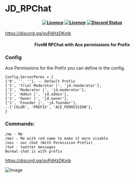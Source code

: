 # JD_RPChat
<h4 align="center">
	<a href="https://github.com/JokeDevil/JD_RPChat/releases/latest" title=""><img alt="Licence" src="https://img.shields.io/github/release/JokeDevil/JD_RPChat.svg"></a>
	<a href="LICENSE" title=""><img alt="Licence" src="https://img.shields.io/github/license/JokeDevil/JD_RPChat.svg"></a>
	<a href="https://discord.gg/qyPdHzDKmb" title=""><img alt="Discord Status" src="https://discordapp.com/api/guilds/721339695199682611/widget.png"></a>
</h4>

https://discord.gg/qyPdHzDKmb


<h4 align="center">
  FiveM RPChat with Ace permissions for Prefix
</h4>

### Config
Ace Permissions for the Prefix you can define in the config.
```
Config.ServerPerms = {
{'0', '', ''}, -- Default Prefix
{'2', 'Trial Moderator |', 'jd.tmoderator'},
{'2', 'Moderator |', 'jd.moderator'},
{'1', 'Admin |', 'jd.admin'},
{'1', 'Owner |', 'jd.owner'},
{'1', 'Founder |', 'jd.founder'},
--{'COLOR', 'PREFIX', 'ACE_PERMISSION'},
}
```

### Commands:
```
/me - Me
/mer - Me with red name to make it more visable
/ooc - ooc chat (With Permission Prefix)
/twt - twotter messages
Normal chat is with prefix
```

https://discord.gg/qyPdHzDKmb

![Image](https://i.gyazo.com/470b74300f6f98b4d5b7f1f45b0944fd.png)
 

